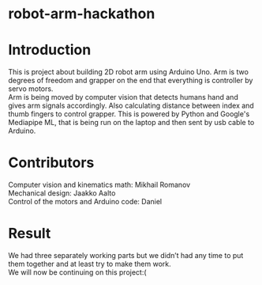 # robot-arm-hackathon

# Introduction
This is project about building 2D robot arm using Arduino Uno. Arm is two degrees of freedom and grapper on the end that everything is controller by servo motors. <br>
Arm is being moved by computer vision that detects humans hand and gives arm signals accordingly. Also calculating distance between index and thumb fingers to control grapper. This is powered by Python and Google's Mediapipe ML, that is being run on the laptop and then sent by usb cable to Arduino.

# Contributors
Computer vision and kinematics math: Mikhail Romanov <br>
Mechanical design: Jaakko Aalto <br>
Control of the motors and Arduino code: Daniel <br>

# Result
We had three separately working parts but we didn’t had any time to put them together and at least try to make them work.<br>
We will now be continuing on this project:(
